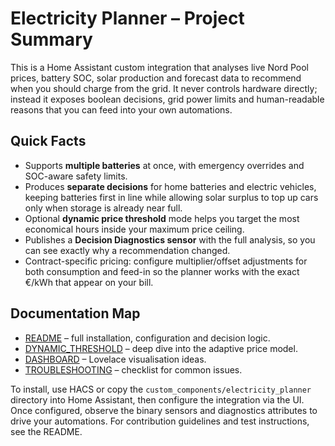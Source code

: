 # Electricity Planner – Project Summary

This is a Home Assistant custom integration that analyses live Nord Pool prices, battery SOC, solar production and forecast data to recommend when you should charge from the grid. It never controls hardware directly; instead it exposes boolean decisions, grid power limits and human-readable reasons that you can feed into your own automations.

## Quick Facts

- Supports **multiple batteries** at once, with emergency overrides and SOC-aware safety limits.
- Produces **separate decisions** for home batteries and electric vehicles, keeping batteries first in line while allowing solar surplus to top up cars only when storage is already near full.
- Optional **dynamic price threshold** mode helps you target the most economical hours inside your maximum price ceiling.
- Publishes a **Decision Diagnostics sensor** with the full analysis, so you can see exactly why a recommendation changed.
- Contract-specific pricing: configure multiplier/offset adjustments for both consumption and feed-in so the planner works with the exact €/kWh that appear on your bill.

## Documentation Map

- [README](README.md) – full installation, configuration and decision logic.
- [DYNAMIC_THRESHOLD](DYNAMIC_THRESHOLD.md) – deep dive into the adaptive price model.
- [DASHBOARD](DASHBOARD.md) – Lovelace visualisation ideas.
- [TROUBLESHOOTING](TROUBLESHOOTING.md) – checklist for common issues.

To install, use HACS or copy the `custom_components/electricity_planner` directory into Home Assistant, then configure the integration via the UI. Once configured, observe the binary sensors and diagnostics attributes to drive your automations. For contribution guidelines and test instructions, see the README.
